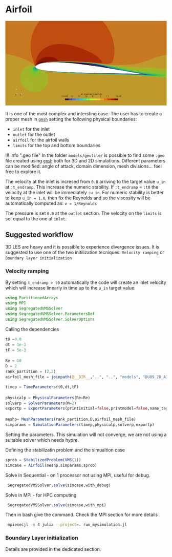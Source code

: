 # Airfoil

![LSB-s7003](../assets/LSB-sd7003.png)

It is one of the most complex and intersting case. The user has to create a proper mesh in [`gmsh`](https://gmsh.info/) setting the following physical boundaries:
- `inlet` for the inlet
- `outlet` for the outlet
- `airfoil` for the airfoil walls
- `limits` for the top and bottom boundaries

!!! info ".geo file" 
    In the folder `models/geofile/` is possible to find some `.geo` file created using [`gmsh`](https://gmsh.info/) both for 3D and 2D simulations. Different parameters can be modified: angle of attack, domain dimension, mesh divisions... feel free to explore it.

The velocity at the inlet is incresed from `0.0` arriving to the target value `u_in` at `:t_endramp`. This increase the numeric stability. If `:t_endramp` = `:t0` the velocity at the inlet will be immediately `:u_in`. For numeric stability is better to keep `u_in = 1.0`, then fix the Reynolds and so the viscosity will be automatically computed as: `ν = 1/Reynolds`

The pressure is set `0.0` at the `outlet` section. The velocity on the `limits` is set equal to the one at `inlet`.

## Suggested workflow
3D LES are heavy and it is possible to experience divergence issues. It is suggested to use one of the two initilization tecniques: `Velocity ramping` or `Boundary layer initialization`

### Velocity ramping
By setting `t_endramp > t0` automatically the code will create an inlet velocity which will increase linearly in time up to the `u_in` target value.

```julia
using PartitionedArrays
using MPI
using SegregatedVMSSolver
using SegregatedVMSSolver.ParametersDef
using SegregatedVMSSolver.SolverOptions
```
Calling the dependencies


```julia
t0 =0.0
dt = 1e-3
tF = 5e-3

Re = 10
D = 2
rank_partition = (2,2)
airfoil_mesh_file = joinpath(@__DIR__,"..", "..", "models", "DU89_2D_A1_M.msh")
```

```julia
timep = TimeParameters(t0,dt,tF)

physicalp = PhysicalParameters(Re=Re)
solverp = SolverParameters(M=2)
exportp = ExportParameters(printinitial=false,printmodel=false,name_tags=["airfoil"], fieldexport=[["uh"]])

meshp= MeshParameters(rank_partition,D,airfoil_mesh_file)
simparams = SimulationParameters(timep,physicalp,solverp,exportp)
```
Setting the parameters. This simulation will not converge, we are not using a suitable solver which needs hypre.


Defining the stabilizatin problem and the simualtion case
```julia
sprob = StabilizedProblem(VMS(1))
simcase = Airfoil(meshp,simparams,sprob)
```

Solve in Sequential - on 1 processor not using MPI, useful for debug.
```julia
 SegregatedVMSSolver.solve(simcase,with_debug)
```

Solve in MPI - for HPC computing
```julia
 SegregatedVMSSolver.solve(simcase,with_mpi)
```

Then in bash give the command. Check the MPI section for more details
```bash
 mpiexecjl -n 4 julia --project=. run_mysimulation.jl
```







### Boundary Layer initialization
Details are provided in the dedicated section.

